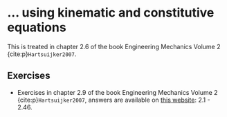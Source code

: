 # ... using kinematic and constitutive equations

This is treated in chapter 2.6 of the book Engineering Mechanics Volume 2 {cite:p}`Hartsuijker2007`.

## Exercises
- Exercises in chapter 2.9 of the book Engineering Mechanics Volume 2 {cite:p}`Hartsuijker2007`, answers are available on [this website](https://icozct.tudelft.nl/TUD_CT/bookanswers/vol2/Chapter2/): 2.1 - 2.46.